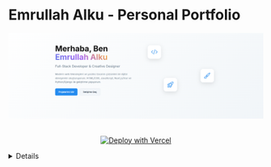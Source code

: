 # Emrullah Alku - Personal Portfolio

<div align="center">
  <img src="https://github.com/EmrullahAlku/Portfolio/blob/main/public/image.png?raw=true" alt="Portfolio Screenshot" width="700"/>
</div>

<br>

<div align="center">

[![Deploy with Vercel](https://vercel.com/button)](https://vercel.com/new/clone?repository-url=https%3A%2F%2Fgithub.com%2Femrullahalku%2FEmrullahPortfolio)

</div>

<details>

## About The Project

This is the repository for my personal portfolio website, built to showcase my skills, projects, and professional journey. The entire site is designed to be dynamic and easily manageable, leveraging the power of Nuxt.js and Nuxt Content. All content, from the "About Me" story to my educational background and projects, is managed through simple Markdown files.

**Live Demo:** [**emrullahalku.me**](https://emrullahalku.me)

### ✨ Features

- **Fully Dynamic Content**: All text and data are fetched from local Markdown files using Nuxt Content.
- **Modern & Animated UI**: A unique circular navigation menu with smooth animations.
- **Dark/Light Mode**: Easy-to-use theme switcher for user comfort.
- **Interactive Elements**: Modals for viewing certificates, filterable project lists, and more.
- **SEO Optimized**: Dynamic meta tags for each page to ensure good search engine visibility.
- **Responsive Design**: Fully accessible on all devices, from desktops to mobile phones.

### 🛠️ Built With

- **Framework**: [Nuxt.js](https://nuxt.com/)
- **Content Management**: [Nuxt Content](https://content.nuxt.com/)
- **Styling**: Custom CSS with CSS Variables
- **Icons**: [Nuxt Icon](https://github.com/nuxt-modules/icon)
- **Deployment**: [Vercel](https://vercel.com/)

### 📂 Project Structure

A key feature of this project is its content management approach. All page content is stored in the `/content` directory.

- `/content/index.md`: Content for the homepage.
- `/content/about.md`: Content for the "About Me" page.
- `/content/education.md`: Contains educational history, certificates, and skills.
- `/content/repositories.md`: Lists all the projects.
- `/content/contact.md`: Information for the contact page.

The structure of this content is validated by schemas defined in `/content.config.ts` using Zod.

### 🚀 Getting Started

To get a local copy up and running, follow these simple steps.

**Prerequisites:**

- Node.js (v18.x or newer)
- npm or yarn

**Installation:**

1.  Clone the repo:
    ```sh
    git clone https://github.com/emrullahalku/Portfolio.git
    ```
2.  Navigate to the project directory:
    ```sh
    cd Portfolio
    ```
3.  Install NPM packages:
    ```sh
    npm install
    ```
4.  Run the development server:
    ```sh
    npm run dev
    ```
5.  Open [http://localhost:3000](http://localhost:3000) in your browser.

### 📜 License

Distributed under the MIT License. See `LICENSE` for more information.

</details>
